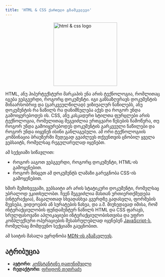 ```yaml
---
title: 'HTML & CSS ქართული გზამკვლევი'
---
```


<img style="width: 200px; margin: 1rem auto; display: block" src="/assets/images/html-css.png" alt="html & css logo">

HTML, ანუ ჰიპერტექსტური მარკაპის ენა არის ტექნოლოგია, რომლითაც იგება ვებგვერდი, როგორც დოკუმენტი.
იგი განსაზღვრავს დოკუმენტის შინაარსობრივ და (გარკვეულწილად) ვიზიუალურ ნაწილებს,
ანუ დოკუმენტის რა ნაწილს რა დანიშნულება აქვს და როგორ უნდა გამოიყურებოდეს ის.
CSS, ანუ კასკადური სტილთა ფურცლები არის ტექნოლოგია, რომელითაც შეგვიძლია ერთგვარი წესების ჩამოწერა,
თუ როგორ უნდა გამოიყურებოდეს დოკუმენტის გარკვეული ნაწილები და როგორ უნდა იიყვნენ ისინი განლაგებული.
ამ ორი ტექნოლოგიის კომბინაცია ბრაუზერში შედეგად გვაძლევს თქვენთვის ცნობილ ყველა ვებსაიტს, რომელსაც რეგულარულად იყენებთ.

ამ სექციაში სიწავლით:

- როგორ ააგოთ ვებგვერდი, როგორც დოკუმენტი, HTML-ის გამოყენებით.
- როგორ მისცეთ ამ დოკუმენტს ლამაზი გარეგნობა CSS-ის გამოყენებით.

ხშირ შემთხვევაში, ვებსაიტი არ არის სტატიკური დოკუმენტი, რომელსაც უბრალოდ ვკითხულობთ.
ჩვენ შეგვიძლია მასთან ურთიერთქმედება (ინტერაქცია), მაგალითად სხვადასხვა გვერდზე გადასვლა,
ფორმების შევსება, ვიდეოების ან სურატების ნახვა, და ა.შ.
მიუხედავად იმისა, რომ ინტერაქციულობის ფუნდამენტურ ნაწილს HTML და CSS ფარავს,
სრულფასოვანი აპლიკაციები ინტერაქციულობისთვისა და უფრო კომპლექსური ოპერაციების შესასრულებლად
იყენებენ [JavaScript-ს](/doc/guides/javascript), რომელსაც მომდევნო სექციაში გაეცნობით.

ამ საიტის მასალა ეყრდნობა [MDN-ის გზამკვლევს](https://developer.mozilla.org/en-US/).

## ატრიბუცია

- **ავტორი**: [კონსტანტინე დათუნიშვილი](https://konstantinedatunishvili.com)
- **რედაქტორი**: [ფრიდონ თეთრაძე](https://pridontetradze.com)


